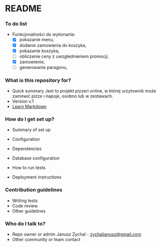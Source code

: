 # README #

### To do list

* Funkcjonalności do wykonania:
	- [x] pokazanie menu,
	- [x] dodanie zamowienia do koszyka,
	- [x] pokazanie koszyka,
	- [ ] obliczenie ceny z uwzglednieniem promocji,
	- [x] zamowienie,
	- [ ] generowanie paragonu,

### What is this repository for? ###

* Quick summary
	Jest to projekt pizzeri online, w której urzytownik może zamówić pizze i napoje, osobno lub w zestawach.
* Version
	v.1
* [Learn Markdown](https://bitbucket.org/tutorials/markdowndemo)

### How do I get set up? ###

* Summary of set up
	
* Configuration
* Dependencies
* Database configuration
* How to run tests
* Deployment instructions

### Contribution guidelines ###

* Writing tests
* Code review
* Other guidelines

### Who do I talk to? ###

* Repo owner or admin
	Janusz Zychal - zychaljanusz@gmail.com
* Other community or team contact

